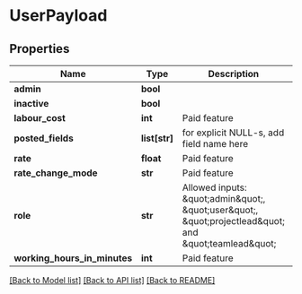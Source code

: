 # UserPayload

## Properties

Name | Type | Description | Notes
------------ | ------------- | ------------- | -------------
**admin** | **bool** |  | [optional] 
**inactive** | **bool** |  | [optional] 
**labour_cost** | **int** | Paid feature | [optional] 
**posted_fields** | **list[str]** | for explicit NULL-s, add field name here | [optional] 
**rate** | **float** | Paid feature | [optional] 
**rate_change_mode** | **str** | Paid feature | [optional] 
**role** | **str** | Allowed inputs: \&quot;admin\&quot;, \&quot;user\&quot;, \&quot;projectlead\&quot; and \&quot;teamlead\&quot; | [optional] 
**working_hours_in_minutes** | **int** | Paid feature | [optional] 

[[Back to Model list]](../README.md#documentation-for-models) [[Back to API list]](../README.md#documentation-for-api-endpoints) [[Back to README]](../README.md)


